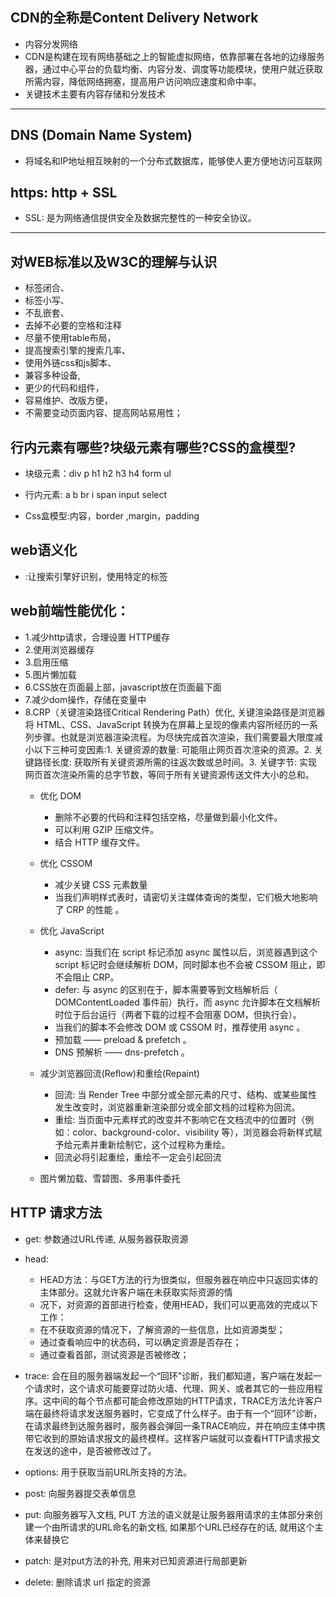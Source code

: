 
## CDN的全称是Content Delivery Network
* 内容分发网络
* CDN是构建在现有网络基础之上的智能虚拟网络，依靠部署在各地的边缘服务器，通过中心平台的负载均衡、内容分发、调度等功能模块，使用户就近获取所需内容，降低网络拥塞，提高用户访问响应速度和命中率。
* 关键技术主要有内容存储和分发技术
---
## DNS (Domain Name System)
* 将域名和IP地址相互映射的一个分布式数据库，能够使人更方便地访问互联网

## https: http + SSL
* SSL: 是为网络通信提供安全及数据完整性的一种安全协议。

***
## 对WEB标准以及W3C的理解与认识
* 标签闭合、
* 标签小写、
* 不乱嵌套、
* 去掉不必要的空格和注释 
* 尽量不使用table布局，
* 提高搜索引擎的搜索几率、
* 使用外链css和js脚本、
* 兼容多种设备,
* 更少的代码和组件，
* 容易维护、改版方便，
* 不需要变动页面内容、提高网站易用性；

## 行内元素有哪些?块级元素有哪些?CSS的盒模型?

* 块级元素：div p h1 h2 h3 h4 form ul

* 行内元素: a b br i span input select

* Css盒模型:内容，border ,margin，padding

## web语义化

* :让搜索引擎好识别，使用特定的标签

## web前端性能优化：
* 1.减少http请求，合理设置 HTTP缓存
* 2.使用浏览器缓存
* 3.启用压缩
* 5.图片懒加载
* 6.CSS放在页面最上部，javascript放在页面最下面
* 7.减少dom操作，存储在变量中
* 8.CRP（关键渲染路径Critical Rendering Path）优化, 关键渲染路径是浏览器将 HTML、CSS、JavaScript 转换为在屏幕上呈现的像素内容所经历的一系列步骤。也就是浏览器渲染流程。为尽快完成首次渲染，我们需要最大限度减小以下三种可变因素:1. 关键资源的数量: 可能阻止网页首次渲染的资源。2. 关键路径长度: 获取所有关键资源所需的往返次数或总时间。3. 关键字节: 实现网页首次渲染所需的总字节数，等同于所有关键资源传送文件大小的总和。
  * 优化 DOM
	* 删除不必要的代码和注释包括空格，尽量做到最小化文件。
	* 可以利用 GZIP 压缩文件。
	* 结合 HTTP 缓存文件。

  * 优化 CSSOM

	* 减少关键 CSS 元素数量
	* 当我们声明样式表时，请密切关注媒体查询的类型，它们极大地影响了 CRP 的性能 。

  * 优化 JavaScript

	* async: 当我们在 script 标记添加 async 属性以后，浏览器遇到这个 script 标记时会继续解析 DOM，同时脚本也不会被 CSSOM 阻止，即不会阻止 CRP。
	* defer: 与 async 的区别在于，脚本需要等到文档解析后（ DOMContentLoaded 事件前）执行，而 async 允许脚本在文档解析时位于后台运行（两者下载的过程不会阻塞 DOM，但执行会）。
	* 当我们的脚本不会修改 DOM 或 CSSOM 时，推荐使用 async 。
	* 预加载 —— preload & prefetch 。
	* DNS 预解析 —— dns-prefetch 。

  * 减少浏览器回流(Reflow)和重绘(Repaint)
  	* 回流: 当 Render Tree 中部分或全部元素的尺寸、结构、或某些属性发生改变时，浏览器重新渲染部分或全部文档的过程称为回流。
  	* 重绘: 当页面中元素样式的改变并不影响它在文档流中的位置时（例如：color、background-color、visibility 等），浏览器会将新样式赋予给元素并重新绘制它，这个过程称为重绘。
    * 回流必将引起重绘，重绘不一定会引起回流
  * 图片懒加载、雪碧图、多用事件委托
  
  
## HTTP 请求方法
- get: 参数通过URL传递, 从服务器获取资源
- head: 
    - HEAD方法：与GET方法的行为很类似，但服务器在响应中只返回实体的主体部分。这就允许客户端在未获取实际资源的情
    - 况下，对资源的首部进行检查，使用HEAD，我们可以更高效的完成以下工作：
    - 在不获取资源的情况下，了解资源的一些信息，比如资源类型；
    - 通过查看响应中的状态码，可以确定资源是否存在；
    - 通过查看首部，测试资源是否被修改；

- trace: 会在目的服务器端发起一个“回环”诊断，我们都知道，客户端在发起一个请求时，这个请求可能要穿过防火墙、代理、网关、或者其它的一些应用程序。这中间的每个节点都可能会修改原始的HTTP请求，TRACE方法允许客户端在最终将请求发送服务器时，它变成了什么样子。由于有一个“回环”诊断，在请求最终到达服务器时，服务器会弹回一条TRACE响应，并在响应主体中携带它收到的原始请求报文的最终模样。这样客户端就可以查看HTTP请求报文在发送的途中，是否被修改过了。

- options: 用于获取当前URL所支持的方法。

- post: 向服务器提交表单信息

- put: 向服务器写入文档, PUT 方法的语义就是让服务器用请求的主体部分来创建一个由所请求的URL命名的新文档, 如果那个URL已经存在的话, 就用这个主体来替换它

- patch: 是对put方法的补充, 用来对已知资源进行局部更新

- delete: 删除请求 url 指定的资源
